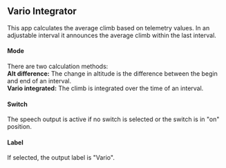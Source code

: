 ## Vario Integrator
This app calculates the average climb based on telemetry values.
In an adjustable interval it announces the average climb within the last interval.

#### Mode
There are two calculation methods:</br>
**Alt difference:** The change in altitude is the difference between the begin and end of an interval.</br>
**Vario integrated:** The climb is integrated over the time of an interval.
#### Switch
The speech output is active if no switch is selected or the switch is in "on" position.
#### Label
If selected, the output label is "Vario".
